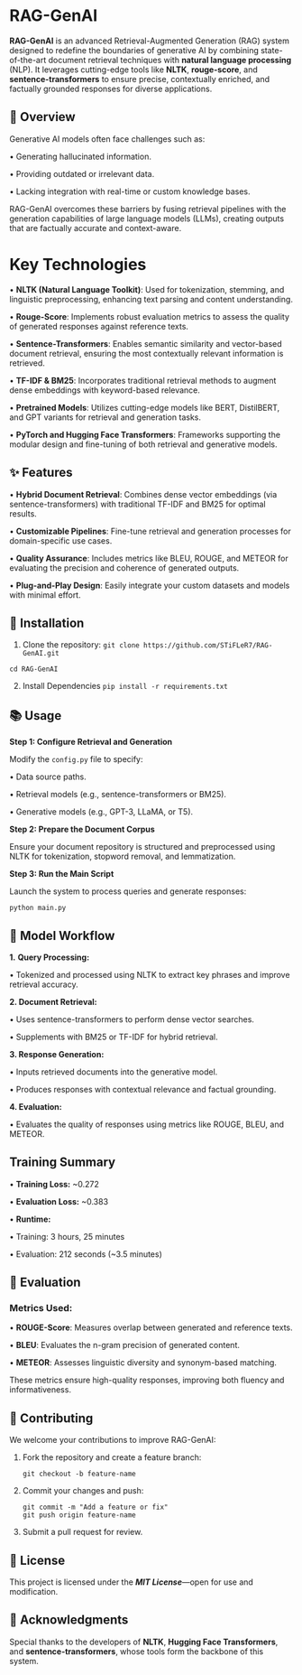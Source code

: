 
# **RAG-GenAI**

**RAG-GenAI** is an advanced Retrieval-Augmented Generation (RAG) system designed to redefine the boundaries of generative AI by combining state-of-the-art document retrieval techniques with **natural language processing** (NLP). It leverages cutting-edge tools like **NLTK**, **rouge-score**, and **sentence-transformers** to ensure precise, contextually enriched, and factually grounded responses for diverse applications.


## 🚀 Overview
Generative AI models often face challenges such as:

• Generating hallucinated information. 

• Providing outdated or irrelevant data.

• Lacking integration with real-time or custom knowledge bases.

RAG-GenAI overcomes these barriers by fusing retrieval pipelines with the generation capabilities of large language models (LLMs), creating outputs that are factually accurate and context-aware.

# Key Technologies

• **NLTK (Natural Language Toolkit)**: Used for tokenization,      stemming, and linguistic preprocessing, enhancing text parsing and content understanding.

• **Rouge-Score**: Implements robust evaluation metrics to assess the quality of generated responses against reference texts.

• **Sentence-Transformers**: Enables semantic similarity and vector-based document retrieval, ensuring the most contextually relevant information is retrieved.

• **TF-IDF & BM25**: Incorporates traditional retrieval methods to augment dense embeddings with keyword-based relevance.

• **Pretrained Models**: Utilizes cutting-edge models like BERT, DistilBERT, and GPT variants for retrieval and generation tasks.

• **PyTorch and Hugging Face Transformers**: Frameworks supporting the modular design and fine-tuning of both retrieval and generative models.
## ✨ Features
• **Hybrid Document Retrieval**: Combines dense vector embeddings (via sentence-transformers) with traditional TF-IDF and BM25 for optimal results.

• **Customizable Pipelines**: Fine-tune retrieval and generation processes for domain-specific use cases.

• **Quality Assurance**: Includes metrics like BLEU, ROUGE, and METEOR for evaluating the precision and coherence of generated outputs.

• **Plug-and-Play Design**: Easily integrate your custom datasets and models with minimal effort.
## 🔧 Installation
1. Clone the repository:
```git clone https://github.com/STiFLeR7/RAG-GenAI.git ```

```cd RAG-GenAI```

2. Install Dependencies
```pip install -r requirements.txt  ```
## 📚 Usage
**Step 1: Configure Retrieval and Generation**

Modify the ```config.py``` file to specify:

• Data source paths.

• Retrieval models (e.g., sentence-transformers or BM25).

• Generative models (e.g., GPT-3, LLaMA, or T5).

**Step 2: Prepare the Document Corpus**

Ensure your document repository is structured and preprocessed using NLTK for tokenization, stopword removal, and lemmatization.

**Step 3: Run the Main Script**

Launch the system to process queries and generate responses:

```python main.py```
## 🧠 Model Workflow

**1.** **Query Processing:**

• Tokenized and processed using NLTK to extract key phrases and improve retrieval accuracy.

**2. Document Retrieval:**

• Uses sentence-transformers to perform dense vector searches.

• Supplements with BM25 or TF-IDF for hybrid retrieval.

**3. Response Generation:**

• Inputs retrieved documents into the generative model.

• Produces responses with contextual relevance and factual grounding.

**4. Evaluation:**

• Evaluates the quality of responses using metrics like ROUGE, BLEU, and METEOR.
## Training Summary

• **Training Loss:** ~0.272

• **Evaluation Loss:** ~0.383

• **Runtime:**

 • Training: 3 hours, 25 minutes

 • Evaluation: 212 seconds (~3.5 minutes)
## 🌟 Evaluation
### Metrics Used:

• **ROUGE-Score**: Measures overlap between generated and reference texts.

• **BLEU**: Evaluates the n-gram precision of generated content.

• **METEOR**: Assesses linguistic diversity and synonym-based matching.

These metrics ensure high-quality responses, improving both fluency and informativeness.
## 🤝 Contributing

We welcome your contributions to improve RAG-GenAI:

1. Fork the repository and create a feature branch:

    ```git checkout -b feature-name  ```

2. Commit your changes and push:

    ```git commit -m "Add a feature or fix" ```  
    ```git push origin feature-name ```

3. Submit a pull request for review.  

## 📜 License

This project is licensed under the ***MIT License***—open for use and modification.
## 🔗 Acknowledgments

Special thanks to the developers of **NLTK**, **Hugging Face Transformers**, and **sentence-transformers**, whose tools form the backbone of this system.